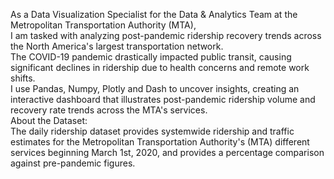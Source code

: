 As a Data Visualization Specialist for the Data & Analytics Team at the Metropolitan Transportation Authority (MTA),  
I am tasked with analyzing post-pandemic ridership recovery trends across the North America's largest transportation network. <br> 
The COVID-19 pandemic drastically impacted public transit, causing significant declines in ridership due to health concerns and remote work shifts. <br> 
I use Pandas, Numpy, Plotly and Dash to uncover insights, creating an interactive dashboard that illustrates post-pandemic ridership volume and recovery rate trends across the MTA's services. <br>
About the Dataset: <br>
The daily ridership dataset provides systemwide ridership and traffic estimates for the Metropolitan Transportation Authority's (MTA) different services beginning March 1st, 2020, and provides a percentage comparison against pre-pandemic figures. 
